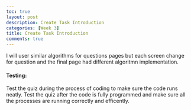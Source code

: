 ```yaml
---
toc: true
layout: post
description: Create Task Introduction
categories: [Week 3]
title: Create Task Introduction
comments: true
--- 
```

















I will user similar algorithms for  questions pages but each screen change for question and the final page had different algoritmn implementation.




#### Testing:

Test the quiz during the process of coding to make sure the code runs neatly. Test the quiz after the code is fully programmed and make sure all the processes are running correctly and efficently.





